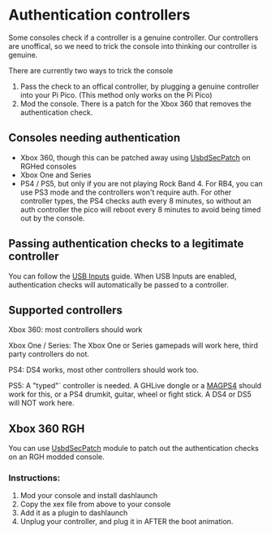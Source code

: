 # Authentication controllers
Some consoles check if a controller is a genuine controller. Our controllers are unoffical, so we need to trick the console into thinking our controller is genuine.

There are currently two ways to trick the console
1. Pass the check to an offical controller, by plugging a genuine controller into your Pi Pico. (This method only works on the Pi Pico)
2. Mod the console. There is a patch for the Xbox 360 that removes the authentication check.

## Consoles needing authentication
- Xbox 360, though this can be patched away using [UsbdSecPatch](#usbdsecpatch) on RGHed consoles
- Xbox One and Series
- PS4 / PS5, but only if you are not playing Rock Band 4. For RB4, you can use PS3 mode and the controllers won't require auth. For other controller types, the PS4 checks auth every 8 minutes, so without an auth controller the pico will reboot every 8 minutes to avoid being timed out by the console.

## Passing authentication checks to a legitimate controller
You can follow the [USB Inputs](https://santroller.tangentmc.net/wiring_guides/usb.html) guide. When USB Inputs are enabled, authentication checks will automatically be passed to a controller.

## Supported controllers
Xbox 360: most controllers should work

Xbox One / Series: The Xbox One or Series gamepads will work here, third party controllers do not. 

PS4: DS4 works, most other controllers should work too.

PS5: A "typed"` controller is needed. A GHLive dongle or a [MAGPS4](https://www.mayflash.com/product/MAGPS4.html) should work for this, or a PS4 drumkit, guitar, wheel or fight stick. A DS4 or DS5 will NOT work here.

## Xbox 360 RGH
You can use [UsbdSecPatch](https://github.com/InvoxiPlayGames/UsbdSecPatch/releases) module to patch out the authentication checks on an RGH modded console.

### Instructions:
1. Mod your console and install dashlaunch
2. Copy the xex file from above to your console
3. Add it as a plugin to dashlaunch
4. Unplug your controller, and plug it in AFTER the boot animation.
